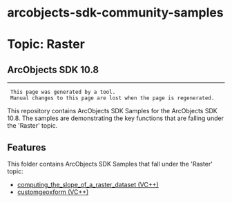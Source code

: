 # arcobjects-sdk-community-samples 
# Topic: Raster
## ArcObjects SDK 10.8  

----------
     This page was generated by a tool.
     Manual changes to this page are lost when the page is regenerated.

This repository contains ArcObjects SDK Samples for the ArcObjects SDK 10.8.  The samples are demonstrating the key functions that are falling under the 'Raster' topic.  


## Features

This folder contains ArcObjects SDK Samples that fall under the 'Raster' topic:

* [computing_the_slope_of_a_raster_dataset (VC++)](../../../../tree/master/Vcpp/Raster/computing_the_slope_of_a_raster_dataset)  
* [customgeoxform (VC++)](../../../../tree/master/Vcpp/Raster/customgeoxform)  


